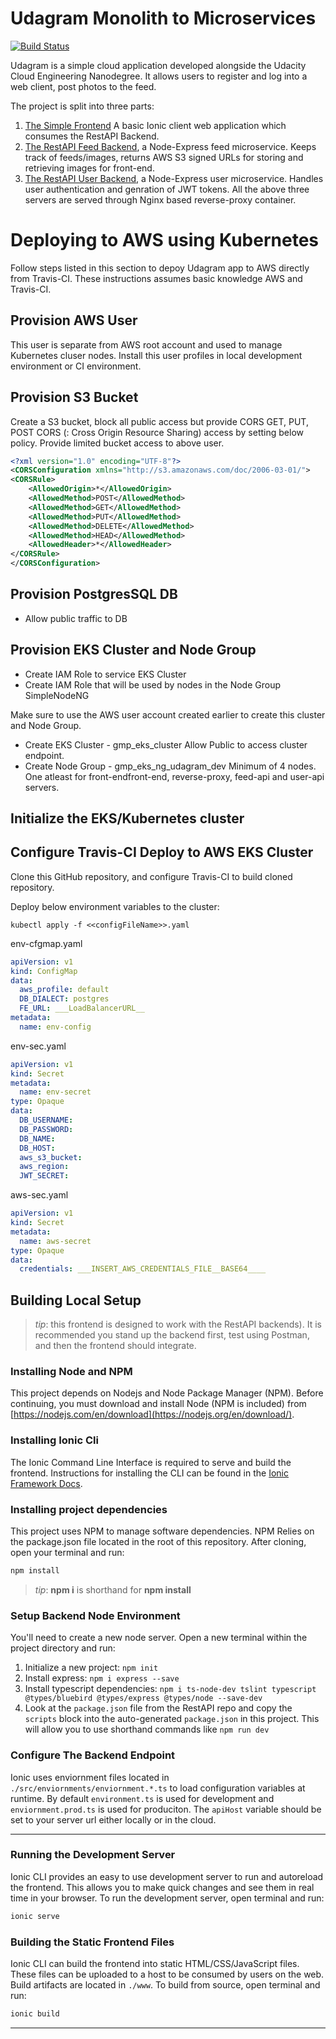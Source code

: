 # Udagram Monolith to  Microservices
[![Build Status](https://travis-ci.com/gmpatil/cloud-dev-nd-monolith2microsvcs.svg?branch=master)](https://travis-ci.com/gmpatil/cloud-dev-nd-monolith2microsvcs)

Udagram is a simple cloud application developed alongside the Udacity Cloud Engineering Nanodegree. It allows users to register and log into a web client, post photos to the feed.

The project is split into three parts:
1. [The Simple Frontend](/udacity-c3-frontend)
A basic Ionic client web application which consumes the RestAPI Backend. 
2. [The RestAPI Feed Backend](/udacity-c3-restapi-feed), a Node-Express feed microservice. Keeps track of feeds/images, returns AWS S3 signed URLs for storing and retrieving images for front-end. 
3. [The RestAPI User Backend](/udacity-c3-restapi-user), a Node-Express user microservice. Handles user authentication and genration of JWT tokens.
All the above three servers are served through Nginx based reverse-proxy container.

# Deploying to AWS using Kubernetes
Follow steps listed in this section to depoy Udagram app to AWS directly from Travis-CI. These instructions assumes basic knowledge AWS and Travis-CI.

## Provision AWS User
This user is separate from AWS root account and used to manage Kubernetes cluser nodes. Install this user profiles in local development environment or CI environment.

## Provision S3 Bucket 
Create a S3 bucket, block all public access but provide CORS GET, PUT, POST CORS (: Cross Origin Resource Sharing) access by setting below policy. Provide limited bucket access to above user.

```XML
<?xml version="1.0" encoding="UTF-8"?>
<CORSConfiguration xmlns="http://s3.amazonaws.com/doc/2006-03-01/">
<CORSRule>
    <AllowedOrigin>*</AllowedOrigin>
    <AllowedMethod>POST</AllowedMethod>
    <AllowedMethod>GET</AllowedMethod>
    <AllowedMethod>PUT</AllowedMethod>
    <AllowedMethod>DELETE</AllowedMethod>
    <AllowedMethod>HEAD</AllowedMethod>
    <AllowedHeader>*</AllowedHeader>
</CORSRule>
</CORSConfiguration>
```
## Provision PostgresSQL DB
- Allow public traffic to DB

## Provision EKS Cluster and Node Group
- Create IAM Role to service EKS Cluster 
- Create IAM Role that will be used by nodes in the Node Group SimpleNodeNG

Make sure to use the AWS user account created earlier to create this cluster and Node Group.

- Create EKS Cluster - gmp_eks_cluster
Allow Public to access cluster endpoint.
- Create Node Group - gmp_eks_ng_udagram_dev Minimum of 4 nodes. One atleast for front-endfront-end, reverse-proxy, feed-api and user-api servers.

## Initialize the EKS/Kubernetes cluster

## Configure Travis-CI Deploy to AWS EKS Cluster
Clone this GitHub repository, and configure Travis-CI to build cloned repository.

Deploy below environment variables to the cluster:
```
kubectl apply -f <<configFileName>>.yaml
```

env-cfgmap.yaml
```yaml
apiVersion: v1
kind: ConfigMap
data:
  aws_profile: default
  DB_DIALECT: postgres
  FE_URL: ___LoadBalancerURL__
metadata:
  name: env-config
```

env-sec.yaml
```yaml
apiVersion: v1
kind: Secret
metadata:
  name: env-secret
type: Opaque
data:
  DB_USERNAME: 
  DB_PASSWORD: 
  DB_NAME: 
  DB_HOST: 
  aws_s3_bucket: 
  aws_region: 
  JWT_SECRET: 
```

aws-sec.yaml
```yaml
apiVersion: v1
kind: Secret
metadata:
  name: aws-secret
type: Opaque
data:
  credentials: ___INSERT_AWS_CREDENTIALS_FILE__BASE64____ 
```



## Building Local Setup

> _tip_: this frontend is designed to work with the RestAPI backends). It is recommended you stand up the backend first, test using Postman, and then the frontend should integrate.

### Installing Node and NPM
This project depends on Nodejs and Node Package Manager (NPM). Before continuing, you must download and install Node (NPM is included) from [https://nodejs.com/en/download](https://nodejs.org/en/download/).

### Installing Ionic Cli
The Ionic Command Line Interface is required to serve and build the frontend. Instructions for installing the CLI can be found in the [Ionic Framework Docs](https://ionicframework.com/docs/installation/cli).

### Installing project dependencies

This project uses NPM to manage software dependencies. NPM Relies on the package.json file located in the root of this repository. After cloning, open your terminal and run:
```bash
npm install
```
>_tip_: **npm i** is shorthand for **npm install**

### Setup Backend Node Environment
You'll need to create a new node server. Open a new terminal within the project directory and run:
1. Initialize a new project: `npm init`
2. Install express: `npm i express --save`
3. Install typescript dependencies: `npm i ts-node-dev tslint typescript  @types/bluebird @types/express @types/node --save-dev`
4. Look at the `package.json` file from the RestAPI repo and copy the `scripts` block into the auto-generated `package.json` in this project. This will allow you to use shorthand commands like `npm run dev`


### Configure The Backend Endpoint
Ionic uses enviornment files located in `./src/enviornments/enviornment.*.ts` to load configuration variables at runtime. By default `environment.ts` is used for development and `enviornment.prod.ts` is used for produciton. The `apiHost` variable should be set to your server url either locally or in the cloud.

***
### Running the Development Server
Ionic CLI provides an easy to use development server to run and autoreload the frontend. This allows you to make quick changes and see them in real time in your browser. To run the development server, open terminal and run:

```bash
ionic serve
```

### Building the Static Frontend Files
Ionic CLI can build the frontend into static HTML/CSS/JavaScript files. These files can be uploaded to a host to be consumed by users on the web. Build artifacts are located in `./www`. To build from source, open terminal and run:
```bash
ionic build
```
***
